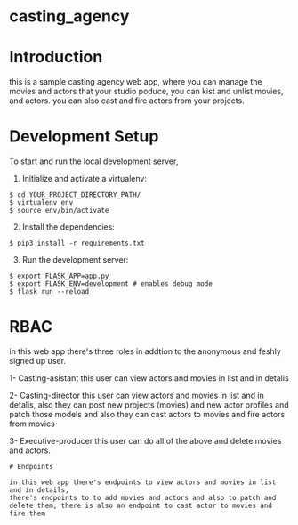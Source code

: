 # casting_agency

# Introduction

this is a sample casting agency web app, where you can manage the movies and actors that your studio poduce, you can kist and unlist movies, and actors. you can also cast and fire actors from your projects.

# Development Setup

To start and run the local development server,

1. Initialize and activate a virtualenv:
  ```
  $ cd YOUR_PROJECT_DIRECTORY_PATH/
  $ virtualenv env
  $ source env/bin/activate
  ```

2. Install the dependencies:
  ```
  $ pip3 install -r requirements.txt
  ```

3. Run the development server:
  ```
  $ export FLASK_APP=app.py
  $ export FLASK_ENV=development # enables debug mode
  $ flask run --reload
  ```
  
  # RBAC 
  
  in this web app there's three roles in addtion to the anonymous and feshly signed up user.
  
  1- Casting-asistant
    this user can view actors and movies in list and in detalis 
  
  2- Casting-director
    this user can view actors and movies in list and in detalis, also they can post new projects (movies) and new actor profiles and patch those models and also they can cast actors to movies and fire actors from movies
  
  3- Executive-producer
    this user can do all of the above and delete movies and actors.
    
    # Endpoints
    
    in this web app there's endpoints to view actors and movies in list and in details, 
    there's endpoints to to add movies and actors and also to patch and delete them, there is also an endpoint to cast actor to movies and fire them 
